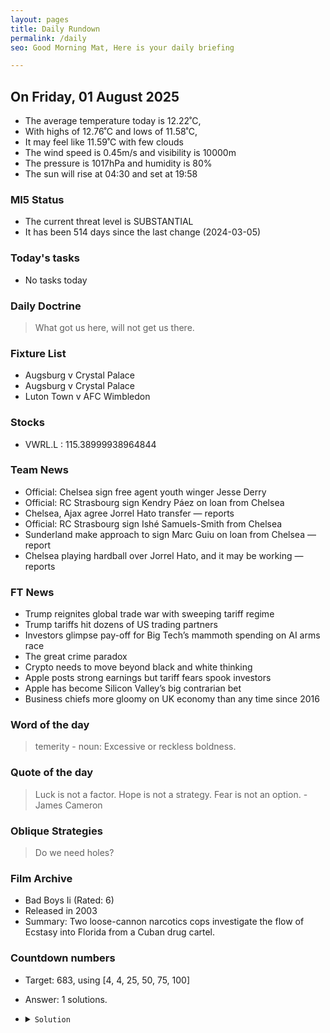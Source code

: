 ```yaml
---
layout: pages
title: Daily Rundown
permalink: /daily
seo: Good Morning Mat, Here is your daily briefing

---
```


<!-- weather_marker starts -->
## On Friday, 01 August 2025

- The average temperature today is 12.22˚C,
- With highs of 12.76˚C and lows of 11.58˚C,
- It may feel like 11.59˚C with few clouds
- The wind speed is 0.45m/s and visibility is 10000m
- The pressure is 1017hPa and humidity is 80%
- The sun will rise at 04:30 and set at 19:58

<!-- weather_marker ends -->

### MI5 Status
<!-- threat_marker starts -->
- The current threat level is <span class="highlighter">SUBSTANTIAL</span>
- It has been 514 days since the last change (2024-03-05)

<!-- threat_marker ends -->

### Today's tasks
<!-- task_marker starts -->
- No tasks today
<!-- task_marker ends -->

### Daily Doctrine
<!-- doctrine_marker starts -->
> What got us here, will not get us there.
<!-- doctrine_marker ends -->

### Fixture List

<!-- fixture_marker starts -->
- Augsburg v Crystal Palace
- Augsburg v Crystal Palace
- Luton Town v AFC Wimbledon
<!-- fixture_marker ends -->

### Stocks

<!-- stocks_marker starts -->

- VWRL.L : 115.38999938964844 

<!-- stocks_marker ends -->

### Team News
<!-- news_marker starts -->

- Official: Chelsea sign free agent youth winger Jesse Derry
- Official: RC Strasbourg sign Kendry Páez on loan from Chelsea
- Chelsea, Ajax agree Jorrel Hato transfer — reports
- Official: RC Strasbourg sign Ishé Samuels-Smith from Chelsea
- Sunderland make approach to sign Marc Guiu on loan from Chelsea — report
- Chelsea playing hardball over Jorrel Hato, and it may be working — reports

<!-- news_marker ends -->

### FT News

<!-- ftnews_marker starts -->

- Trump reignites global trade war with sweeping tariff regime
- Trump tariffs hit dozens of US trading partners
- Investors glimpse pay-off for Big Tech’s mammoth spending on AI arms race
- The great crime paradox
- Crypto needs to move beyond black and white thinking
- Apple posts strong earnings but tariff fears spook investors
- Apple has become Silicon Valley’s big contrarian bet
- Business chiefs more gloomy on UK economy than any time since 2016

<!-- ftnews_marker ends -->

### Word of the day

<!-- word_marker starts -->

 > temerity - noun: Excessive or reckless boldness.

<!-- word_marker ends -->

### Quote of the day
<!-- quote_marker starts -->

> Luck is not a factor. Hope is not a strategy. Fear is not an option. - James Cameron

<!-- quote_marker ends -->

### Oblique Strategies
<!-- eno_marker starts -->
> Do we need holes?

<!-- eno_marker ends -->

### Film Archive

<!-- film_marker starts -->
- Bad Boys Ii (Rated: 6)
- Released in 2003
- Summary: Two loose-cannon narcotics cops investigate the flow of Ecstasy into Florida from a Cuban drug cartel.
<!-- film_marker ends -->

### Countdown numbers
<!-- game_marker starts -->

- Target: 683, using [4, 4, 25, 50, 75, 100]
- Answer: 1 solutions.

- <details><summary><code>Solution</code></summary>

  Solution: ( 100 - 75 ) x 25 + 50 + 4 + 4

   </details>

<!-- game_marker ends -->
